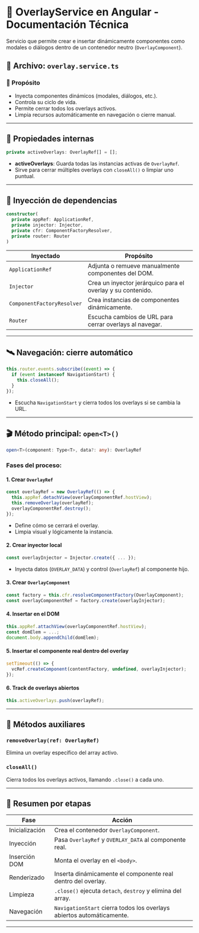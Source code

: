 # 🧩 OverlayService en Angular - Documentación Técnica

Servicio que permite crear e insertar dinámicamente componentes como modales o diálogos dentro de un contenedor neutro (`OverlayComponent`).

## 📁 Archivo: `overlay.service.ts`

### 📌 Propósito

- Inyecta componentes dinámicos (modales, diálogos, etc.).
- Controla su ciclo de vida.
- Permite cerrar todos los overlays activos.
- Limpia recursos automáticamente en navegación o cierre manual.

---

## 🧠 Propiedades internas

```ts
private activeOverlays: OverlayRef[] = [];
```

- **activeOverlays**: Guarda todas las instancias activas de `OverlayRef`.
- Sirve para cerrar múltiples overlays con `closeAll()` o limpiar uno puntual.

---

## 🧩 Inyección de dependencias

```ts
constructor(
  private appRef: ApplicationRef,
  private injector: Injector,
  private cfr: ComponentFactoryResolver,
  private router: Router
)
```

| Inyectado                  | Propósito                                                   |
| -------------------------- | ----------------------------------------------------------- |
| `ApplicationRef`           | Adjunta o remueve manualmente componentes del DOM.          |
| `Injector`                 | Crea un inyector jerárquico para el overlay y su contenido. |
| `ComponentFactoryResolver` | Crea instancias de componentes dinámicamente.               |
| `Router`                   | Escucha cambios de URL para cerrar overlays al navegar.     |

---

## 🛰 Navegación: cierre automático

```ts
this.router.events.subscribe((event) => {
  if (event instanceof NavigationStart) {
    this.closeAll();
  }
});
```

- Escucha `NavigationStart` y cierra todos los overlays si se cambia la URL.

---

## 🎬 Método principal: `open<T>()`

```ts
open<T>(component: Type<T>, data?: any): OverlayRef
```

### Fases del proceso:

#### 1. Crear `OverlayRef`

```ts
const overlayRef = new OverlayRef(() => {
  this.appRef.detachView(overlayComponentRef.hostView);
  this.removeOverlay(overlayRef);
  overlayComponentRef.destroy();
});
```

- Define cómo se cerrará el overlay.
- Limpia visual y lógicamente la instancia.

#### 2. Crear inyector local

```ts
const overlayInjector = Injector.create({ ... });
```

- Inyecta datos (`OVERLAY_DATA`) y control (`OverlayRef`) al componente hijo.

#### 3. Crear `OverlayComponent`

```ts
const factory = this.cfr.resolveComponentFactory(OverlayComponent);
const overlayComponentRef = factory.create(overlayInjector);
```

#### 4. Insertar en el DOM

```ts
this.appRef.attachView(overlayComponentRef.hostView);
const domElem = ...;
document.body.appendChild(domElem);
```

#### 5. Insertar el componente real dentro del overlay

```ts
setTimeout(() => {
  vcRef.createComponent(contentFactory, undefined, overlayInjector);
});
```

#### 6. Track de overlays abiertos

```ts
this.activeOverlays.push(overlayRef);
```

---

## 🧹 Métodos auxiliares

### `removeOverlay(ref: OverlayRef)`

Elimina un overlay específico del array activo.

### `closeAll()`

Cierra todos los overlays activos, llamando `.close()` a cada uno.

---

## 🧾 Resumen por etapas

| Fase           | Acción                                                                |
| -------------- | --------------------------------------------------------------------- |
| Inicialización | Crea el contenedor `OverlayComponent`.                                |
| Inyección      | Pasa `OverlayRef` y `OVERLAY_DATA` al componente real.                |
| Inserción DOM  | Monta el overlay en el `<body>`.                                      |
| Renderizado    | Inserta dinámicamente el componente real dentro del overlay.          |
| Limpieza       | `.close()` ejecuta `detach`, `destroy` y elimina del array.           |
| Navegación     | `NavigationStart` cierra todos los overlays abiertos automáticamente. |

---


